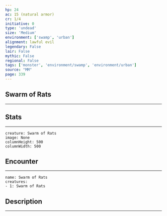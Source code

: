 ```yaml
---
hp: 24
ac: 15 (natural armor)
cr: 1/4
initiative: 0
type: 'undead'    
size: 'Medium'
environment: ['swamp', 'urban']
alignment: lawful evil
legendary: False
lair: False
mythic: False
regional: False
tags: ['monster', 'environment/swamp', 'environment/urban']
source: "MM"
page: 339
---
```


## Swarm of Rats
---



## Stats
---

```statblock
creature: Swarm of Rats
image: None
columnHeight: 500
columnWidth: 500
```

## Encounter
---

```encounter-table
name: Swarm of Rats
creatures:
- 1: Swarm of Rats
```

## Description
---




